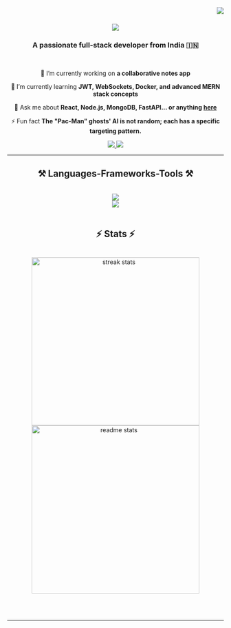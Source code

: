 <img align="right" src="https://visitor-badge.laobi.icu/badge?page_id=Jaggenaut.Jaggenaut" />

<h1 align="center">
    <img src="https://readme-typing-svg.herokuapp.com/?font=Righteous&size=35&center=true&vCenter=true&width=500&height=70&duration=4000&lines=Hi+There!+👋;+I'm+Aditya+Singh!;" />
</h1>

<h3 align="center">A passionate full-stack developer from India 🇮🇳</h3>

<br/>

<div align="center">
 
 🔭 I’m currently working on **a collaborative notes app**
 
 🌱 I’m currently learning **JWT, WebSockets, Docker, and advanced MERN stack concepts**

💬 Ask me about **React, Node.js, MongoDB, FastAPI... or anything [here](https://github.com/Jaggenaut/Jaggenaut/issues)**

⚡ Fun fact **The "Pac-Man" ghosts' AI is not random; each has a specific targeting pattern.**

</div>

<div align="center"> 
  <a href="mailto:aditya.l.k.2001@gmail.com">
    <img src="https://img.shields.io/badge/Gmail-333333?style=for-the-badge&logo=gmail&logoColor=red" />
  </a>
  <a href="https://www.linkedin.com/in/aditya-singh-aka-jaggernaught/" target="_blank">
    <img src="https://img.shields.io/badge/LinkedIn-0077B5?style=for-the-badge&logo=linkedin&logoColor=white" target="_blank" />
  </a>
</div>

 <hr/>
 
<h2 align="center">⚒️ Languages-Frameworks-Tools ⚒️</h2>
<br/>
<div align="center">
    <img src="https://skillicons.dev/icons?i=react,nextjs,tailwind,nodejs,express,typescript,javascript,html,css,mongodb,python,fastapi,docker" /><br>
    <img src="https://skillicons.dev/icons?i=git,github,vscode,figma,bootstrap,postman,java,mysql" />
</div>

<br/>

<h2 align="center">⚡ Stats ⚡</h2>
<br>
<div align=center>
  <img width=390 src="https://streak-stats.demolab.com/?user=Jaggenaut&count_private=true&theme=react&border_radius=10" alt="streak stats"/>
  <img width=390 src="https://github-readme-stats.vercel.app/api?username=Jaggenaut&count_private=true&show_icons=true&theme=react&rank_icon=github&border_radius=10" alt="readme stats" />
  <br/>
</div>

<br/><br/>

<hr/>

<br/>
<br/>
